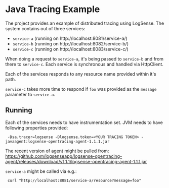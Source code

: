 # Java Tracing Example

The project provides an example of distributed tracing using LogSense. The system contains out of three services:

* `service-a` (running on http://localhost:8081/service-a/)
* `service-b` (running on http://localhost:8082/service-b/)
* `service-c` (running on http://localhost:8083/service-c/)

When doing a request to `service-a`, it's being passed to `service-b` and from there to `service-c`. Each service is 
synchronous and handled via HttpClient. 

Each of the services responds to any resource name provided within it's path. 

`service-c` takes more time to respond if `foo` was provided as the `message` parameter to `service-a`.


## Running


Each of the services needs to have instrumentation set. JVM needs to have following properties provided:

```
 -Dsa.tracer=logsense -Dlogsense.token=<YOUR TRACING TOKEN> -javaagent:logsense-opentracing-agent-1.1.1.jar

```

The recent version of agent might be pulled from: https://github.com/logsenseapp/logsense-opentracing-agent/releases/download/v1.1.1/logsense-opentracing-agent-1.1.1.jar

`service-a` might be called via e.g.:

```
 curl "http://localhost:8081/service-a/resource?message=foo"
 ```
